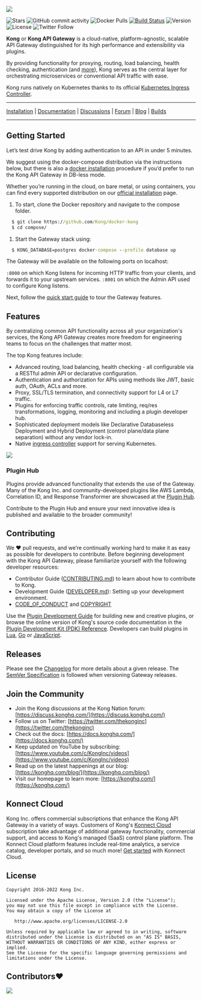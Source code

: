 [![][kong-logo]][kong-url]

![Stars](https://img.shields.io/github/stars/Kong/kong?style=flat-square) ![GitHub commit activity](https://img.shields.io/github/commit-activity/m/Kong/kong?style=flat-square) ![Docker Pulls](https://img.shields.io/docker/pulls/_/kong?style=flat-square) [![Build Status][badge-action-image]][badge-action-url] ![Version](https://img.shields.io/github/v/release/Kong/kong?color=green&label=Version&style=flat-square)  ![License](https://img.shields.io/badge/License-Apache%202.0-blue?style=flat-square)  ![Twitter Follow](https://img.shields.io/twitter/follow/thekonginc?style=social)


**Kong** or **Kong API Gateway** is a cloud-native, platform-agnostic, scalable API Gateway distinguished for its high performance and extensibility via plugins.

By providing functionality for proxying, routing, load balancing, health checking, authentication (and [more](#features)), Kong serves as the central layer for orchestrating microservices or conventional API traffic with ease.

Kong runs natively on Kubernetes thanks to its official [Kubernetes Ingress Controller](https://github.com/Kong/kubernetes-ingress-controller).

---

[Installation](https://konghq.com/install/#kong-community) | [Documentation](https://docs.konghq.com) | [Discussions](https://github.com/Kong/kong/discussions) | [Forum](https://discuss.konghq.com) | [Blog](https://konghq.com/blog) | [Builds][kong-master-builds]

---

## Getting Started

Let’s test drive Kong by adding authentication to an API in under 5 minutes.

We suggest using the docker-compose distribution via the instructions below, but there is also a [docker installation](https://docs.konghq.com/install/docker/) procedure if you’d prefer to run the Kong API Gateway in DB-less mode. 

Whether you’re running in the cloud, on bare metal, or using containers, you can find every supported distribution on our [official installation](https://konghq.com/install/#kong-community) page.

1) To start, clone the Docker repository and navigate to the compose folder.
```cmd
  $ git clone https://github.com/Kong/docker-kong
  $ cd compose/
```

1) Start the Gateway stack using:
```cmd
  $ KONG_DATABASE=postgres docker-compose --profile database up
```

The Gateway will be available on the following ports on localhost:

`:8000` on which Kong listens for incoming HTTP traffic from your clients, and forwards it to your upstream services.
`:8001` on which the Admin API used to configure Kong listens.

Next, follow the [quick start guide](https://docs.konghq.com/gateway-oss/latest/getting-started/configuring-a-service/
) to tour the Gateway features.

## Features

By centralizing common API functionality across all your organization's services, the Kong API Gateway creates more freedom for engineering teams to focus on the challenges that matter most. 

The top Kong features include:
- Advanced routing, load balancing, health checking - all configurable via a RESTful admin API or declarative configuration.
- Authentication and authorization for APIs using methods like JWT, basic auth, OAuth, ACLs and more.
- Proxy, SSL/TLS termination, and connectivity support for L4 or L7 traffic.
- Plugins for enforcing traffic controls, rate limiting, req/res transformations, logging, monitoring and including a plugin developer hub.
- Sophisticated deployment models like Declarative Databaseless Deployment and Hybrid Deployment (control plane/data plane separation) without any vendor lock-in.
- Native [ingress controller](https://github.com/Kong/kubernetes-ingress-controller) support for serving Kubernetes.

[![][kong-benefits]][kong-url]

### Plugin Hub
Plugins provide advanced functionality that extends the use of the Gateway. Many of the Kong Inc. and community-developed plugins like AWS Lambda, Correlation ID, and Response Transformer are showcased at the [Plugin Hub](https://docs.konghq.com/hub/). 

Contribute to the Plugin Hub and ensure your next innovative idea is published and available to the broader community!

## Contributing

We ❤️ pull requests, and we’re continually working hard to make it as easy as possible for developers to contribute. Before beginning development with the Kong API Gateway, please familiarize yourself with the following developer resources:
- Contributor Guide ([CONTRIBUTING.md](CONTRIBUTING.md)) to learn about how to contribute to Kong.
- Development Guide ([DEVELOPER.md](DEVELOPER.md)): Setting up your development environment.
- [CODE_OF_CONDUCT](CODE_OF_CONDUCT.md) and [COPYRIGHT](COPYRIGHT)

Use the [Plugin Development Guide](https://docs.konghq.com/latest/plugin-development/) for building new and creative plugins, or browse the online version of Kong's source code documentation in the [Plugin Development Kit (PDK) Reference](https://docs.konghq.com/latest/pdk/). Developers can build plugins in [Lua](https://docs.konghq.com/gateway-oss/latest/plugin-development/), [Go](https://docs.konghq.com/gateway-oss/latest/external-plugins/#developing-go-plugins) or [JavaScript](https://docs.konghq.com/gateway-oss/latest/external-plugins/#developing-javascript-plugins).

## Releases

Please see the [Changelog](CHANGELOG.md) for more details about a given release. The [SemVer Specification](https://semver.org) is followed when versioning Gateway releases.

## Join the Community

- Join the Kong discussions at the Kong Nation forum: [https://discuss.konghq.com/](https://discuss.konghq.com/)
- Follow us on Twitter: [https://twitter.com/thekonginc](https://twitter.com/thekonginc)
- Check out the docs: [https://docs.konghq.com/](https://docs.konghq.com/)
- Keep updated on YouTube by subscribing: [https://www.youtube.com/c/KongInc/videos](https://www.youtube.com/c/KongInc/videos)
- Read up on the latest happenings at our blog: [https://konghq.com/blog/](https://konghq.com/blog/)
- Visit our homepage to learn more: [https://konghq.com/](https://konghq.com/)

## Konnect Cloud

Kong Inc. offers commercial subscriptions that enhance the Kong API Gateway in a variety of ways. Customers of Kong's [Konnect Cloud](https://konghq.com/kong-konnect/) subscription take advantage of additional gateway functionality, commercial support, and access to Kong's managed (SaaS) control plane platform. The Konnect Cloud platform features include real-time analytics, a service catalog, developer portals, and so much more! [Get started](https://konnect.konghq.com/register/?utm_medium=Referral&utm_source=Github&utm_campaign=kong-gateway&utm_content=konnect-promo-in-gateway&utm_term=get-started) with Konnect Cloud.

## License

```
Copyright 2016-2022 Kong Inc.

Licensed under the Apache License, Version 2.0 (the "License");
you may not use this file except in compliance with the License.
You may obtain a copy of the License at

   http://www.apache.org/licenses/LICENSE-2.0

Unless required by applicable law or agreed to in writing, software
distributed under the License is distributed on an "AS IS" BASIS,
WITHOUT WARRANTIES OR CONDITIONS OF ANY KIND, either express or implied.
See the License for the specific language governing permissions and
limitations under the License.
```

[kong-url]: https://konghq.com/
[kong-logo]: https://konghq.com/wp-content/uploads/2018/05/kong-logo-github-readme.png
[kong-benefits]: https://konghq.com/wp-content/uploads/2018/05/kong-benefits-github-readme.png
[kong-master-builds]: https://hub.docker.com/r/kong/kong/tags
[badge-action-url]: https://github.com/Kong/kong/actions
[badge-action-image]: https://github.com/Kong/kong/workflows/Build%20&%20Test/badge.svg

[busted]: https://github.com/Olivine-Labs/busted
[luacheck]: https://github.com/mpeterv/luacheck

## Contributors❤️

<a href="https://github.com/kong/kong/graphs/contributors">
  <img src="https://contrib.rocks/image?repo=kong/kong" />
</a>

